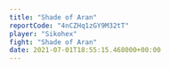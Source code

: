 ```yaml
---
title: "Shade of Aran"
reportCode: "4nCZHq1zGY9M32tT"
player: "Sikohex"
fight: "Shade of Aran"
date: 2021-07-01T18:55:15.468000+00:00
---
```

